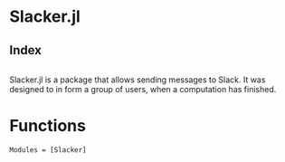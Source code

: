 # Slacker.jl

## Index
```@index
```

Slacker.jl is a package that allows sending messages to Slack. It was designed
to in form a group of users, when a computation has finished.


# Functions

```@autodocs
Modules = [Slacker]
```

